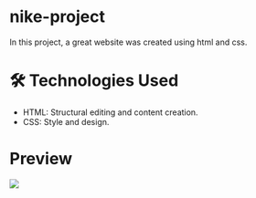 # nike-project

In this project, a great website was created using html and css. 

# 🛠️ Technologies Used

- HTML: Structural editing and content creation.
- CSS: Style and design.

# Preview
![](nike-project-gif.gif)

